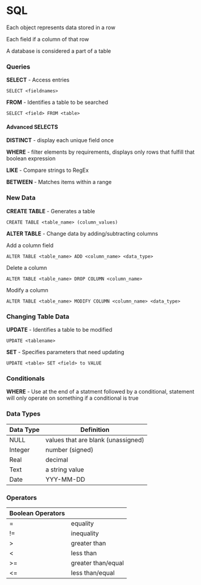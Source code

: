 # SQL

Each object represents data stored in a row

Each field if a column of that row

A database is considered a part of a table


### Queries

**SELECT** - Access entries
```
SELECT <fieldnames>
```

**FROM** - Identifies a table to be searched

```
SELECT <field> FROM <table>
```

#### Advanced SELECTS

**DISTINCT** - display each unique field once

**WHERE** - filter elements by requirements, displays only rows that fulfill that boolean expression

**LIKE** - Compare strings to RegEx

**BETWEEN** - Matches items within a range


### New Data

**CREATE TABLE** - Generates a table
```
CREATE TABLE <table_name> (column_values)
```

**ALTER TABLE** - Change data by adding/subtracting columns

Add a column field
```
ALTER TABLE <table_name> ADD <column_name> <data_type>
```

Delete a column
```
ALTER TABLE <table_name> DROP COLUMN <column_name>
```

Modify a column
```
ALTER TABLE <table_name> MODIFY COLUMN <column_name> <data_type>
```

### Changing Table Data

**UPDATE** - Identifies a table to be modified
```
UPDATE <tablename>
```

**SET** - Specifies parameters that need updating
```
UPDATE <table> SET <field> to VALUE
```


### Conditionals

**WHERE** - Use at the end of a statment followed by a conditional, statement will only operate on something if a conditional is true



### Data Types

| Data Type | Definition |
| --- | --- |
| NULL | values that are blank (unassigned) |
| Integer | number (signed) |
| Real | decimal |
| Text | a string value |
|  Date | YYY-MM-DD |

### Operators

| Boolean Operators | |
| --- | --- |
| = | equality |
| != | inequality |
| > | greater than |
| < | less than |
| >= | greater than/equal |
| <= | less than/equal |

